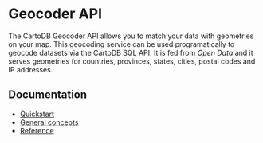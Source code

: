 # Geocoder API

The CartoDB Geocoder API allows you to match your data with geometries on your map. This geocoding service can be used programatically to geocode datasets via the CartoDB SQL API. It is fed from _Open Data_ and it serves geometries for countries, provinces, states, cities, postal codes and IP addresses.

## Documentation

* [Quickstart](quickstart.md)
* [General concepts](general_concepts.md)
* [Reference](reference.md)
